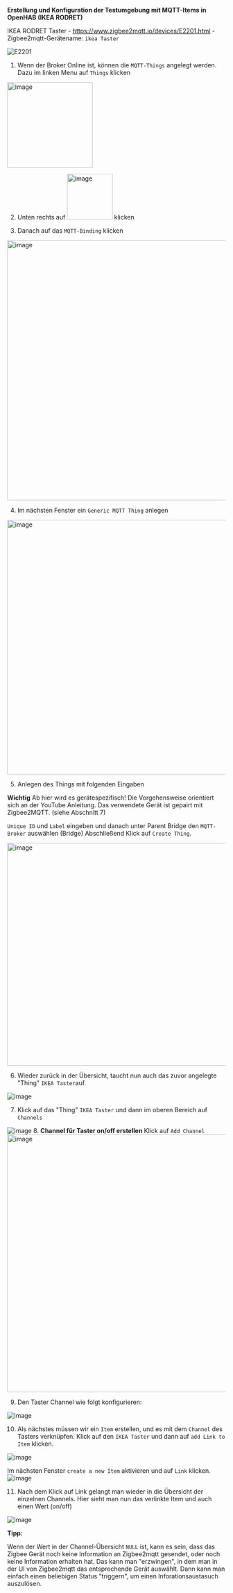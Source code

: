 **Erstellung und Konfiguration der Testumgebung mit MQTT-Items in OpenHAB (IKEA RODRET)**

IKEA RODRET Taster - https://www.zigbee2mqtt.io/devices/E2201.html - Zigbee2mqtt-Gerätename: ```ikea Taster```

![E2201](https://github.com/obenschlaefer/ZigPi/assets/79227566/0beab1c6-044b-46f3-9539-4b73f2005676)

1. Wenn der Broker Online ist, können die ```MQTT-Things``` angelegt werden. Dazu im linken Menu auf ```Things``` klicken
<img width="197" alt="image" src="https://github.com/obenschlaefer/ZigPi/assets/79227566/f641044c-c4d3-453c-86f9-060f53d6edd2">

2. Unten rechts auf <img width="105" alt="image" src="https://github.com/obenschlaefer/ZigPi/assets/79227566/7e11733a-2f11-47e3-b63b-24b927724d88"> klicken

3. Danach auf das ```MQTT-Binding``` klicken
<img width="599" alt="image" src="https://github.com/obenschlaefer/ZigPi/assets/79227566/92e01aeb-e663-4c5a-a105-32ad5c275d44">

4. Im nächsten Fenster ein ```Generic MQTT Thing``` anlegen
<img width="586" alt="image" src="https://github.com/obenschlaefer/ZigPi/assets/79227566/c69e4cf0-5711-44a5-9292-9755a075becf">

5. Anlegen des Things mit folgenden Eingaben

**Wichtig** Ab hier wird es gerätespezifisch! Die Vorgehensweise orientiert sich an der YouTube Anleitung. Das verwendete Gerät ist gepairt mit Zigbee2MQTT. (siehe Abschnitt 7)

```Unique ID``` und ```Label``` eingeben und danach unter Parent Bridge den ```MQTT-Broker``` auswählen (Bridge)
Abschließend Klick auf ```Create Thing```.

<img width="513" alt="image" src="https://github.com/obenschlaefer/ZigPi/assets/79227566/af3e592d-fe49-4b12-8141-0e668c508999">


6. Wieder zurück in der Übersicht, taucht nun auch das zuvor angelegte "Thing" ```IKEA Taster```auf.

![image](https://github.com/obenschlaefer/ZigPi/assets/79227566/7b4e7100-883e-4de3-a499-3f277fbacb02)

7. Klick auf das "Thing" ```IKEA Taster``` und dann im oberen Bereich auf ```Channels```


![image](https://github.com/obenschlaefer/ZigPi/assets/79227566/1b1df270-63f8-4535-9aed-319e1e12287d)
8. **Channel für Taster on/off erstellen** Klick auf ```Add Channel```
<img width="594" alt="image" src="https://github.com/obenschlaefer/ZigPi/assets/79227566/d6cb7064-e676-40db-b721-238a65fc9fc1">

9. Den Taster Channel wie folgt konfigurieren:

![image](https://github.com/obenschlaefer/ZigPi/assets/79227566/bfc7daa0-a33a-4b1f-8305-903ada4d826b)


10. Als nächstes müssen wir ein ```Item``` erstellen, und es mit dem ```Channel``` des Tasters verknüpfen. Klick auf den ```IKEA Taster``` und dann auf ```add Link to Item``` klicken.

![image](https://github.com/obenschlaefer/ZigPi/assets/79227566/6da14126-eeeb-4543-8f0b-cfbd26108cfb)

Im nächsten Fenster ```create a new Item``` aktivieren und auf ```Link``` klicken.
![image](https://github.com/obenschlaefer/ZigPi/assets/79227566/45f2c02c-2a6a-4079-9040-e8754eeda18f)

11. Nach dem Klick auf Link gelangt man wieder in die Übersicht der einzelnen Channels. Hier sieht man nun das verlinkte Item und auch einen Wert (on/off)

![image](https://github.com/obenschlaefer/ZigPi/assets/79227566/81eccb1e-37af-4ee4-806e-6fc104b134df)

****Tipp:****

Wenn der Wert in der Channel-Übersicht ```NULL``` ist, kann es sein, dass das Zigbee Gerät noch keine Information an Zigbee2mqtt gesendet, oder noch keine Information erhalten hat. Das kann man "erzwingen", in dem man in der UI von Zigbee2mqtt das entsprechende Gerät auswählt. Dann kann man einfach einen beliebigen Status "triggern", um einen Inforationsaustasuch auszulösen.

    
  
   




